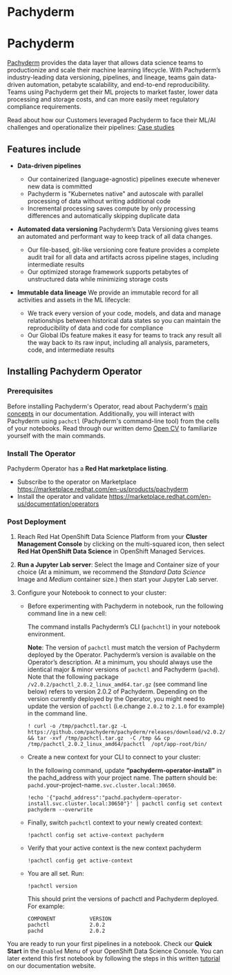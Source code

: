 # Pachyderm

# Pachyderm

[Pachyderm](https://www.pachyderm.com/) provides the data layer that allows data science teams to productionize and scale their machine learning lifecycle. With Pachyderm’s industry-leading data versioning, pipelines, and lineage, teams gain data-driven automation, petabyte scalability, and end-to-end reproducibility. Teams using Pachyderm get their ML projects to market faster, lower data processing and storage costs, and can more easily meet regulatory compliance requirements.

Read about how our Customers leveraged Pachyderm to face their ML/AI challenges and operationalize their pipelines: [Case studies](https://www.pachyderm.com/case-studies/)

## Features include

- **Data-driven pipelines**
    - Our containerized (language-agnostic) pipelines execute whenever new data is committed
    - Pachyderm is "Kubernetes native" and autoscale with parallel processing of data without writing additional code
    - Incremental processing saves compute by only processing differences and automatically skipping duplicate data

- **Automated data versioning**
    Pachyderm’s Data Versioning gives teams an automated and performant way to keep track of all data changes.
    - Our file-based, git-like versioning core feature provides a complete audit trail for all data and artifacts across pipeline stages, including intermediate results
    - Our optimized storage framework supports petabytes of unstructured data while minimizing storage costs

- **Immutable data lineage**
    We provide an immutable record for all activities and assets in the ML lifecycle:
    - We track every version of your code, models, and data and manage relationships between historical data states so you can maintain the reproducibility of data and code for compliance
    - Our Global IDs feature makes it easy for teams to track any result all the way back to its raw input, including all analysis, parameters, code, and intermediate results

## Installing Pachyderm Operator
### Prerequisites
Before installing Pachyderm's Operator, read about Pachyderm's [main concepts](https://docs.pachyderm.com/latest/concepts/) in our documentation.
Additionally, you will interact with Pachyderm using `pachctl` (Pachyderm's command-line tool) from the cells of your notebooks. Read through our written demo [Open CV](https://docs.pachyderm.com/latest/getting_started/beginner_tutorial/) to familiarize yourself with the main commands. 

### Install The Operator
Pachyderm Operator has a **Red Hat marketplace listing**.

- Subscribe to the operator on Marketplace
  https://marketplace.redhat.com/en-us/products/pachyderm
- Install the operator and validate
  https://marketplace.redhat.com/en-us/documentation/operators

### Post Deployment

1. Reach Red Hat OpenShift Data Science Platform from your **Cluster Management Console** by clicking on the multi-squared icon, then select **Red Hat OpenShift Data Science** in OpenShift Managed Services.

1. **Run a Jupyter Lab server**: Select the Image and Container size of your choice (At a minimum, we recommend the *Standard Data Science* Image and *Medium* container size.) then start your Jupyter Lab server.

1. Configure your Notebook to connect to your cluster:

    - Before experimenting with Pachyderm in notebook, run the following command line in a new cell:

        The command installs Pachyderm’s CLI (`pachchtl`) in your notebook environment.

        **Note**: The version of `pachctl` must match the version of Pachyderm deployed by the Operator. Pachyderm’s version is available on the Operator’s description. 
        At a minimum, you should always use the identical major & minor versions of `pachctl` and Pachyderm (`pachd`). Note that the following package `/v2.0.2/pachctl_2.0.2_linux_amd64.tar.gz` (see command line below) refers to version 2.0.2 of Pachyderm. Depending on the version currently deployed by the Operator, you might need to update the version of `pachctl` (i.e.change `2.0.2` to `2.1.0` for example) in the command line.

        ```shell
        ! curl -o /tmp/pachctl.tar.gz -L https://github.com/pachyderm/pachyderm/releases/download/v2.0.2/pachctl_2.0.2_linux_amd64.tar.gz && tar -xvf /tmp/pachctl.tar.gz  -C /tmp && cp /tmp/pachctl_2.0.2_linux_amd64/pachctl  /opt/app-root/bin/
        ```

    - Create a new context for your CLI to connect to your cluster:

        In the following command, update **“pachyderm-operator-install”** in the pachd_address with your project name. The pattern should be: `pachd.`your-project-name`.svc.cluster.local:30650`.

        ```shell
        !echo '{"pachd_address":"pachd.pachyderm-operator-install.svc.cluster.local:30650"}' | pachctl config set context pachyderm --overwrite
        ```

    - Finally, switch `pachctl` context to your newly created context:
        ```shell
        !pachctl config set active-context pachyderm
        ```

    - Verify that your active context is the new context pachyderm
        ```shell
        !pachctl config get active-context
        ```

    - You are all set. Run: 
        ```shell
        !pachctl version 
        ```
        This should print the versions of pachctl and Pachyderm deployed. 
        For example:
        ```
        COMPONENT           VERSION             
        pachctl             2.0.2             
        pachd               2.0.2
        ```

You are ready to run your first pipelines in a notebook. Check our **Quick Start** in the `Enabled` Menu of your OpenShift Data Science Console. You can later extend this first notebook by following the steps in this written [tutorial](https://docs.pachyderm.com/latest/getting_started/beginner_tutorial/) on our documentation website.
